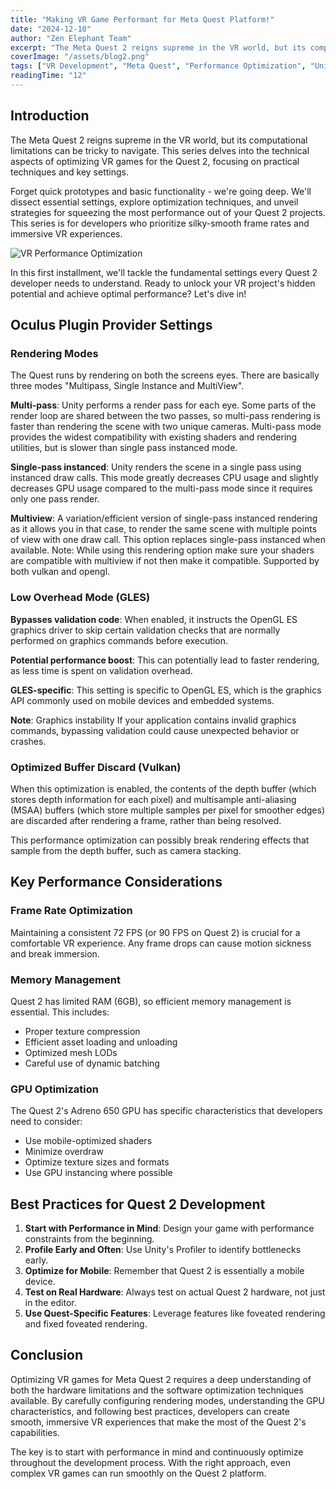 ```yaml
---
title: "Making VR Game Performant for Meta Quest Platform!"
date: "2024-12-10"
author: "Zen Elephant Team"
excerpt: "The Meta Quest 2 reigns supreme in the VR world, but its computational limitations can be tricky to navigate. This series delves into the technical aspects of optimizing VR games for the Quest 2."
coverImage: "/assets/blog2.png"
tags: ["VR Development", "Meta Quest", "Performance Optimization", "Unity"]
readingTime: "12"
---
```


## Introduction

The Meta Quest 2 reigns supreme in the VR world, but its computational limitations can be tricky to navigate. This series delves into the technical aspects of optimizing VR games for the Quest 2, focusing on practical techniques and key settings.

Forget quick prototypes and basic functionality - we're going deep. We'll dissect essential settings, explore optimization techniques, and unveil strategies for squeezing the most performance out of your Quest 2 projects. This series is for developers who prioritize silky-smooth frame rates and immersive VR experiences.

![VR Performance Optimization](/assets/blog2.png)

In this first installment, we'll tackle the fundamental settings every Quest 2 developer needs to understand. Ready to unlock your VR project's hidden potential and achieve optimal performance? Let's dive in!

## Oculus Plugin Provider Settings

### Rendering Modes

The Quest runs by rendering on both the screens eyes. There are basically three modes "Multipass, Single Instance and MultiView".

**Multi-pass**: Unity performs a render pass for each eye. Some parts of the render loop are shared between the two passes, so multi-pass rendering is faster than rendering the scene with two unique cameras. Multi-pass mode provides the widest compatibility with existing shaders and rendering utilities, but is slower than single pass instanced mode.

**Single-pass instanced**: Unity renders the scene in a single pass using instanced draw calls. This mode greatly decreases CPU usage and slightly decreases GPU usage compared to the multi-pass mode since it requires only one pass render.

**Multiview**: A variation/efficient version of single-pass instanced rendering as it allows you in that case, to render the same scene with multiple points of view with one draw call. This option replaces single-pass instanced when available. Note: While using this rendering option make sure your shaders are compatible with multiview if not then make it compatible. Supported by both vulkan and opengl.

### Low Overhead Mode (GLES)

**Bypasses validation code**: When enabled, it instructs the OpenGL ES graphics driver to skip certain validation checks that are normally performed on graphics commands before execution.

**Potential performance boost**: This can potentially lead to faster rendering, as less time is spent on validation overhead.

**GLES-specific**: This setting is specific to OpenGL ES, which is the graphics API commonly used on mobile devices and embedded systems.

**Note**: Graphics instability If your application contains invalid graphics commands, bypassing validation could cause unexpected behavior or crashes.

### Optimized Buffer Discard (Vulkan)

When this optimization is enabled, the contents of the depth buffer (which stores depth information for each pixel) and multisample anti-aliasing (MSAA) buffers (which store multiple samples per pixel for smoother edges) are discarded after rendering a frame, rather than being resolved.

This performance optimization can possibly break rendering effects that sample from the depth buffer, such as camera stacking.

## Key Performance Considerations

### Frame Rate Optimization

Maintaining a consistent 72 FPS (or 90 FPS on Quest 2) is crucial for a comfortable VR experience. Any frame drops can cause motion sickness and break immersion.

### Memory Management

Quest 2 has limited RAM (6GB), so efficient memory management is essential. This includes:

- Proper texture compression
- Efficient asset loading and unloading
- Optimized mesh LODs
- Careful use of dynamic batching

### GPU Optimization

The Quest 2's Adreno 650 GPU has specific characteristics that developers need to consider:

- Use mobile-optimized shaders
- Minimize overdraw
- Optimize texture sizes and formats
- Use GPU instancing where possible

## Best Practices for Quest 2 Development

1. **Start with Performance in Mind**: Design your game with performance constraints from the beginning.
2. **Profile Early and Often**: Use Unity's Profiler to identify bottlenecks early.
3. **Optimize for Mobile**: Remember that Quest 2 is essentially a mobile device.
4. **Test on Real Hardware**: Always test on actual Quest 2 hardware, not just in the editor.
5. **Use Quest-Specific Features**: Leverage features like foveated rendering and fixed foveated rendering.

## Conclusion

Optimizing VR games for Meta Quest 2 requires a deep understanding of both the hardware limitations and the software optimization techniques available. By carefully configuring rendering modes, understanding the GPU characteristics, and following best practices, developers can create smooth, immersive VR experiences that make the most of the Quest 2's capabilities.

The key is to start with performance in mind and continuously optimize throughout the development process. With the right approach, even complex VR games can run smoothly on the Quest 2 platform.
